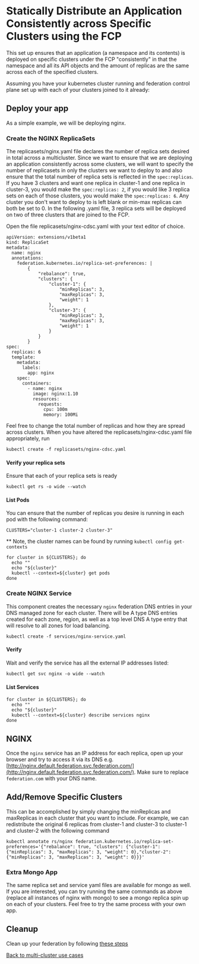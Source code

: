# Statically Distribute an Application Consistently across Specific Clusters using the FCP

This set up ensures that an application (a namespace and its contents) is deployed on specific clusters under the FCP "consistently" in that the namespace and all its API objects and the amount of replicas are the same across each of the specified clusters.

Assuming you have your kubernetes cluster running and federation control plane set up with each of your clusters joined to it already:

## Deploy your app

As a simple example, we will be deploying nginx.

### Create the NGINX ReplicaSets

The replicasets/nginx.yaml file declares the number of replica sets desired in total across a multicluster. Since we want to ensure that we are deploying an application consistently across some clusters, we will want to specify the number of replicasets in only the clusters we want to deploy to and also ensure that the total number of replica sets is reflected in the `spec:replicas`. If you have 3 clusters and want one replica in cluster-1 and one replica in cluster-3, you would make the `spec:replicas: 2`, if you would like 3 replica sets on each of those clusters, you would make the `spec:replicas: 6`. Any cluster you don't want to deploy to is left blank or min-max replicas can both be set to 0. In the following .yaml file, 3 replica sets will be deployed on two of three clusters that are joined to the FCP.

Open the file replicasets/nginx-cdsc.yaml with your text editor of choice.

```
apiVersion: extensions/v1beta1
kind: ReplicaSet
metadata:
  name: nginx
  annotations:
    federation.kubernetes.io/replica-set-preferences: |
        {
            "rebalance": true,
            "clusters": {
                "cluster-1": {
                    "minReplicas": 3,
                    "maxReplicas": 3,
                    "weight": 1
                },
                "cluster-3": {
                    "minReplicas": 3,
                    "maxReplicas": 3,
                    "weight": 1
                }
            }
        }
spec:
  replicas: 6 
  template:
    metadata:
      labels:
        app: nginx
    spec:
      containers:
        - name: nginx
          image: nginx:1.10
          resources:
            requests:
              cpu: 100m
              memory: 100Mi

```
Feel free to change the total number of replicas and how they are spread across clusters. When you have altered the replicasets/nginx-cdsc.yaml file appropriately, run

```
kubectl create -f replicasets/nginx-cdsc.yaml
```

#### Verify your replica sets

Ensure that each of your replica sets is ready

```
kubectl get rs -o wide --watch
```

#### List Pods

You can ensure that the number of replicas you desire is running in each pod with the following command:

```
CLUSTERS="cluster-1 cluster-2 cluster-3"
```
** Note, the cluster names can be found by running `kubectl config get-contexts`

```
for cluster in ${CLUSTERS}; do
  echo ""
  echo "${cluster}"
  kubectl --context=${cluster} get pods
done
```


### Create NGINX Service

This component creates the necessary `nginx` federation DNS entries in your DNS managed zone for each cluster. There will be A type DNS entries created for each zone, region, as well as a top level DNS A type entry that will resolve to all zones for load balancing.

```
kubectl create -f services/nginx-service.yaml
```

#### Verify

Wait and verify the service has all the external IP addresses listed:

```
kubectl get svc nginx -o wide --watch
```

#### List Services

```
for cluster in ${CLUSTERS}; do
  echo ""
  echo "${cluster}"
  kubectl --context=${cluster} describe services nginx
done
```

## NGINX

Once the `nginx` service has an IP address for each replica, open up your browser and try to access it via its
DNS e.g. [http://nginx.default.federation.svc.federation.com/](http://nginx.default.federation.svc.federation.com/). Make sure to replace `federation.com` with your DNS name.

## Add/Remove Specific Clusters

This can be accomplished by simply changing the minReplicas and maxReplicas in each cluster that you want to include.
For example, we can redistribute the original 6 replicas from cluster-1 and cluster-3 to cluster-1 and cluster-2 with the following command

```
kubectl annotate rs/nginx federation.kubernetes.io/replica-set-preferences='{"rebalance": true, "clusters": {"cluster-1": {"minReplicas": 3, "maxReplicas": 3, "weight": 0},"cluster-2": {"minReplicas": 3, "maxReplicas": 3, "weight": 0}}}'
```

### Extra Mongo App

The same replica set and service yaml files are available for mongo as well. If you are interested, you can try running the same commands as above (replace all instances of nginx with mongo) to see a mongo replica spin up on each of your clusters. Feel free to try the same process with your own app.


## Cleanup

Clean up your federation by following [these steps](./cleanup.md)


[Back to multi-cluster use cases](../README.md#multi-cluster-use-cases-1)

